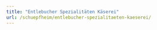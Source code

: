 ```yaml
---
title: "Entlebucher Spezialitäten Käserei"
url: /schuepfheim/entlebucher-spezialitaeten-kaeserei/
---
```

